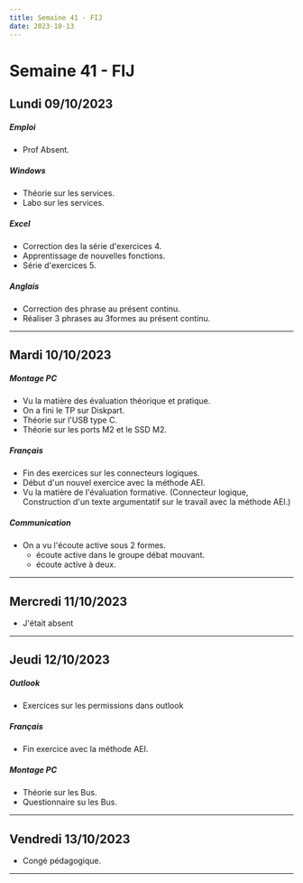 ```yaml
---
title: Semaine 41 - FIJ
date: 2023-10-13
---
```

# Semaine 41 - FIJ

## Lundi 09/10/2023
##### Emploi
- Prof Absent.
##### Windows
- Théorie sur les services.
- Labo sur les services.
##### Excel
- Correction des la série d'exercices 4.
- Apprentissage de nouvelles fonctions.
- Série d'exercices 5.
##### Anglais
- Correction des phrase au présent continu.
- Réaliser 3 phrases au 3formes au présent continu.

---

## Mardi 10/10/2023
##### Montage PC
- Vu la matière des évaluation théorique et pratique.
- On a fini le TP sur Diskpart.
- Théorie sur l'USB type C.
- Théorie sur les ports M2 et le SSD M2.
##### Français
- Fin des exercices sur les connecteurs logiques.
- Début d'un nouvel exercice avec la méthode AEI.
- Vu la matière de l'évaluation formative. (Connecteur logique, Construction d'un texte argumentatif sur le travail avec la méthode AEI.)
##### Communication
- On a vu l'écoute active sous 2 formes.
	- écoute active dans le groupe débat mouvant.
	- écoute active à deux.

---

## Mercredi 11/10/2023
- J'était absent

---
## Jeudi 12/10/2023
##### Outlook
- Exercices sur les permissions dans outlook
##### Français
- Fin exercice avec la méthode AEI.
##### Montage PC
- Théorie sur les Bus.
- Questionnaire su les Bus.

---

## Vendredi 13/10/2023
- Congé pédagogique.

---
